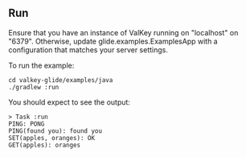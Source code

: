 ## Run

Ensure that you have an instance of ValKey running on "localhost" on "6379". Otherwise, update glide.examples.ExamplesApp with a configuration that matches your server settings.

To run the example:
```
cd valkey-glide/examples/java
./gradlew :run
```

You should expect to see the output:
```
> Task :run
PING: PONG
PING(found you): found you
SET(apples, oranges): OK
GET(apples): oranges
```
